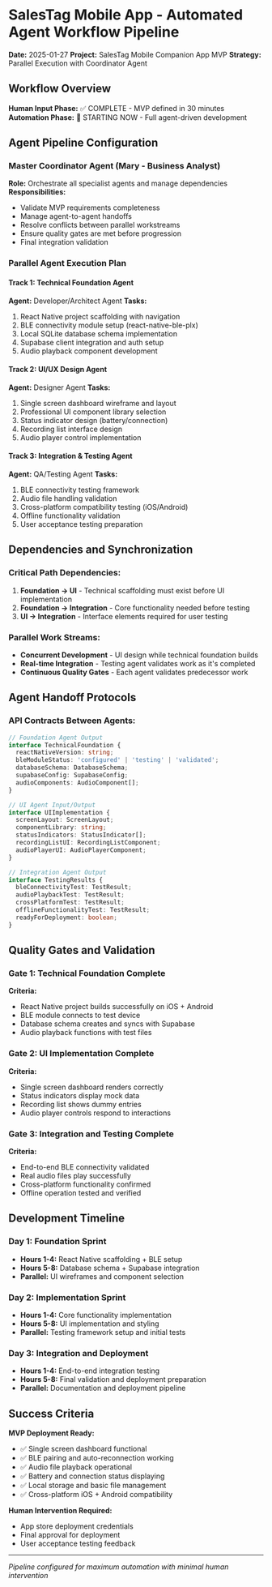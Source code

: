 # SalesTag Mobile App - Automated Agent Workflow Pipeline

**Date:** 2025-01-27
**Project:** SalesTag Mobile Companion App MVP
**Strategy:** Parallel Execution with Coordinator Agent

## Workflow Overview

**Human Input Phase:** ✅ COMPLETE - MVP defined in 30 minutes
**Automation Phase:** 🚀 STARTING NOW - Full agent-driven development

## Agent Pipeline Configuration

### Master Coordinator Agent (Mary - Business Analyst)
**Role:** Orchestrate all specialist agents and manage dependencies
**Responsibilities:**
- Validate MVP requirements completeness
- Manage agent-to-agent handoffs
- Resolve conflicts between parallel workstreams
- Ensure quality gates are met before progression
- Final integration validation

### Parallel Agent Execution Plan

#### Track 1: Technical Foundation Agent
**Agent:** Developer/Architect Agent
**Tasks:**
1. React Native project scaffolding with navigation
2. BLE connectivity module setup (react-native-ble-plx)
3. Local SQLite database schema implementation
4. Supabase client integration and auth setup
5. Audio playback component development

#### Track 2: UI/UX Design Agent  
**Agent:** Designer Agent
**Tasks:**
1. Single screen dashboard wireframe and layout
2. Professional UI component library selection
3. Status indicator design (battery/connection)
4. Recording list interface design
5. Audio player control implementation

#### Track 3: Integration & Testing Agent
**Agent:** QA/Testing Agent
**Tasks:**
1. BLE connectivity testing framework
2. Audio file handling validation
3. Cross-platform compatibility testing (iOS/Android)
4. Offline functionality validation
5. User acceptance testing preparation

## Dependencies and Synchronization

### Critical Path Dependencies:
1. **Foundation → UI** - Technical scaffolding must exist before UI implementation
2. **Foundation → Integration** - Core functionality needed before testing
3. **UI → Integration** - Interface elements required for user testing

### Parallel Work Streams:
- **Concurrent Development** - UI design while technical foundation builds
- **Real-time Integration** - Testing agent validates work as it's completed
- **Continuous Quality Gates** - Each agent validates predecessor work

## Agent Handoff Protocols

### API Contracts Between Agents:
```typescript
// Foundation Agent Output
interface TechnicalFoundation {
  reactNativeVersion: string;
  bleModuleStatus: 'configured' | 'testing' | 'validated';
  databaseSchema: DatabaseSchema;
  supabaseConfig: SupabaseConfig;
  audioComponents: AudioComponent[];
}

// UI Agent Input/Output  
interface UIImplementation {
  screenLayout: ScreenLayout;
  componentLibrary: string;
  statusIndicators: StatusIndicator[];
  recordingListUI: RecordingListComponent;
  audioPlayerUI: AudioPlayerComponent;
}

// Integration Agent Output
interface TestingResults {
  bleConnectivityTest: TestResult;
  audioPlaybackTest: TestResult;
  crossPlatformTest: TestResult;
  offlineFunctionalityTest: TestResult;
  readyForDeployment: boolean;
}
```

## Quality Gates and Validation

### Gate 1: Technical Foundation Complete
**Criteria:**
- React Native project builds successfully on iOS + Android
- BLE module connects to test device
- Database schema creates and syncs with Supabase
- Audio playback functions with test files

### Gate 2: UI Implementation Complete  
**Criteria:**
- Single screen dashboard renders correctly
- Status indicators display mock data
- Recording list shows dummy entries
- Audio player controls respond to interactions

### Gate 3: Integration and Testing Complete
**Criteria:**
- End-to-end BLE connectivity validated
- Real audio files play successfully
- Cross-platform functionality confirmed
- Offline operation tested and verified

## Development Timeline

### Day 1: Foundation Sprint
- **Hours 1-4:** React Native scaffolding + BLE setup
- **Hours 5-8:** Database schema + Supabase integration
- **Parallel:** UI wireframes and component selection

### Day 2: Implementation Sprint  
- **Hours 1-4:** Core functionality implementation
- **Hours 5-8:** UI implementation and styling
- **Parallel:** Testing framework setup and initial tests

### Day 3: Integration and Deployment
- **Hours 1-4:** End-to-end integration testing
- **Hours 5-8:** Final validation and deployment preparation
- **Parallel:** Documentation and deployment pipeline

## Success Criteria

**MVP Deployment Ready:**
- ✅ Single screen dashboard functional
- ✅ BLE pairing and auto-reconnection working
- ✅ Audio file playback operational
- ✅ Battery and connection status displaying
- ✅ Local storage and basic file management
- ✅ Cross-platform iOS + Android compatibility

**Human Intervention Required:**
- App store deployment credentials
- Final approval for deployment
- User acceptance testing feedback

---

*Pipeline configured for maximum automation with minimal human intervention*